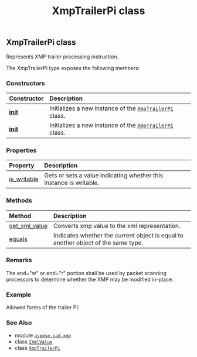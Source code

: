 ﻿---
title: XmpTrailerPi class
second_title: Aspose.CAD for Python via .NET API References
description: 
type: docs
weight: 130
url: /aspose.cad.xmp/xmptrailerpi/
is_root: false
---

## XmpTrailerPi class

Represents XMP trailer processing instruction.



The XmpTrailerPi type exposes the following members:

### Constructors
| Constructor | Description |
| :- | :- |
| [__init__](/cad/python-net/aspose.cad.xmp/xmptrailerpi/__init__/#bool) | Initializes a new instance of the [`XmpTrailerPi`](/cad/python-net/aspose.cad.xmp/xmptrailerpi) class. |
| [__init__](/cad/python-net/aspose.cad.xmp/xmptrailerpi/__init__/#) | Initializes a new instance of the [`XmpTrailerPi`](/cad/python-net/aspose.cad.xmp/xmptrailerpi) class. |


### Properties
| Property | Description |
| :- | :- |
| [is_writable](/cad/python-net/aspose.cad.xmp/xmptrailerpi/is_writable) | Gets or sets a value indicating whether this instance is writable. |


### Methods
| Method | Description |
| :- | :- |
| [get_xml_value](/cad/python-net/aspose.cad.xmp/xmptrailerpi/get_xml_value/#) | Converts xmp value to the xml representation. |
| [equals](/cad/python-net/aspose.cad.xmp/xmptrailerpi/equals/#aspose.cad.xmp.XmpTrailerPi) | Indicates whether the current object is equal to another object of the same type. |



### Remarks 


The end="w" or end="r" portion shall be used by packet scanning processors to determine whether the XMP
may be modified in-place.

### Example 


Allowed forms of the  trailer PI:

### See Also
* module [`aspose.cad.xmp`](..)
* class [`IXmlValue`](/cad/python-net/aspose.cad.xmp/ixmlvalue)
* class [`XmpTrailerPi`](/cad/python-net/aspose.cad.xmp/xmptrailerpi)
